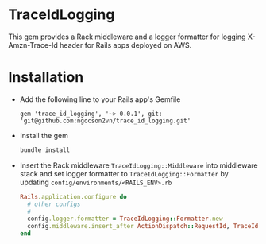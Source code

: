 # TraceIdLogging
This gem provides a Rack middleware and a logger formatter for logging X-Amzn-Trace-Id header for Rails apps deployed on AWS.

# Installation
- Add the following line to your Rails app's Gemfile
  ```
  gem 'trace_id_logging', '~> 0.0.1', git: 'git@github.com:ngocson2vn/trace_id_logging.git'
  ```

- Install the gem
  ```bash
  bundle install
  ```

- Insert the Rack middleware `TraceIdLogging::Middleware` into middleware stack and set logger formatter to `TraceIdLogging::Formatter` by updating `config/environments/<RAILS_ENV>.rb`
  ```ruby
  Rails.application.configure do
    # other configs
    #
    config.logger.formatter = TraceIdLogging::Formatter.new
    config.middleware.insert_after ActionDispatch::RequestId, TraceIdLogging::Middleware
  end
  ```
